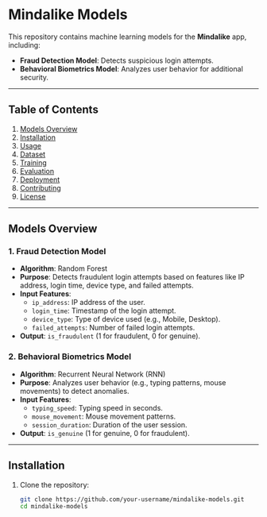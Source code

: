 # Mindalike Models

This repository contains machine learning models for the **Mindalike** app, including:
- **Fraud Detection Model**: Detects suspicious login attempts.
- **Behavioral Biometrics Model**: Analyzes user behavior for additional security.

---

## **Table of Contents**
1. [Models Overview](#models-overview)
2. [Installation](#installation)
3. [Usage](#usage)
4. [Dataset](#dataset)
5. [Training](#training)
6. [Evaluation](#evaluation)
7. [Deployment](#deployment)
8. [Contributing](#contributing)
9. [License](#license)

---

## **Models Overview**

### **1. Fraud Detection Model**
- **Algorithm**: Random Forest
- **Purpose**: Detects fraudulent login attempts based on features like IP address, login time, device type, and failed attempts.
- **Input Features**:
  - `ip_address`: IP address of the user.
  - `login_time`: Timestamp of the login attempt.
  - `device_type`: Type of device used (e.g., Mobile, Desktop).
  - `failed_attempts`: Number of failed login attempts.
- **Output**: `is_fraudulent` (1 for fraudulent, 0 for genuine).

### **2. Behavioral Biometrics Model**
- **Algorithm**: Recurrent Neural Network (RNN)
- **Purpose**: Analyzes user behavior (e.g., typing patterns, mouse movements) to detect anomalies.
- **Input Features**:
  - `typing_speed`: Typing speed in seconds.
  - `mouse_movement`: Mouse movement patterns.
  - `session_duration`: Duration of the user session.
- **Output**: `is_genuine` (1 for genuine, 0 for fraudulent).

---

## **Installation**

1. Clone the repository:
   ```bash
   git clone https://github.com/your-username/mindalike-models.git
   cd mindalike-models
